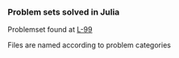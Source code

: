 ### Problem sets solved in Julia

Problemset found at [L-99](http://www.ic.unicamp.br/~meidanis/courses/mc336/2006s2/funcional/L-99_Ninety-Nine_Lisp_Problems.html)

Files are named according to problem categories
